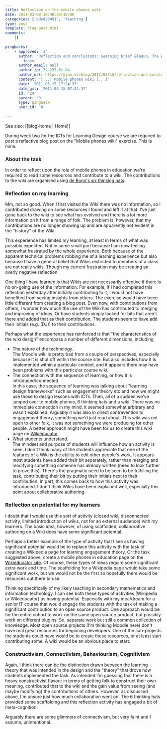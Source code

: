 ```yaml
---
title: Reflection on the mobile phones wiki
date: 2011-03-08 10:40:54+10:00
categories: ['eded20491', 'teaching']
type: post
template: blog-post.html
comments:
    []
    
pingbacks:
    - approved: '1'
      author: 'Reflection and conclusions: Learning brief &laquo; The Weblog of (a) David
        Jones'
      author_email: null
      author_ip: 72.233.61.84
      author_url: https://djon.es/blog/2011/03/15/reflection-and-conclusions-learning-brief/
      content: '[...] Mobile phones wiki [...]'
      date: '2011-03-15 17:24:37'
      date_gmt: '2011-03-15 07:24:37'
      id: '24'
      parent: '0'
      type: pingback
      user_id: '0'
    
---
```


See also: [[blog-home | Home]]

During week two for the ICTs for Learning Design course we are required to post a reflective blog post on the "Mobile phones wiki" exercise. This is mine.

### About the task

In order to reflect upon the role of mobile phones in education we're required to read some resources and contribute to a wiki. The contributions to the wiki are organised using [de Bono's six thinking hats](http://en.wikipedia.org/wiki/Six_Thinking_Hats).

### Reflection on my learning

Mm, not so good. When I first visited the Wiki there was no information, so I contributed drawing on some resources I found and left it at that. I've just gone back to the wiki to see what has evolved and there is a lot more information on it from a range of folk. The problem is, however, that my contributions are no longer showing up and are apparently not evident in the "history" of the Wiki.

This experience has limited my learning, at least in terms of what was possibly expected. Not in some small part because I am now feeling somewhat frustrated by the whole experience. Both because of the apparent technical problems robbing me of a learning experience but also because I have a general belief that Wikis restricted to members of a class are not really wikis. Though my current frustration may be creating an overly negative reflection.

One thing I have learned is that Wikis are not necessarily effective if there is no on-going use of the information. For example, if I had completed this reflection yesterday after initially contributing to it, I would not have benefited from seeing insights from others. The exercise would have been little different from creating a blog post. Even now, with contributions from others, I wonder how much the use of the Wiki has contributed to merging and improving of ideas. Or have students simply looked for bits that aren't there and added that as their contribution. The students seem to have add their initials (e.g. (DJ)) to their contributions.

Perhaps what the experience has reinforced is that "the characteristics of the wiki design" encompass a number of different dimensions, including

- The nature of the technology.  
    The Moodle wiki is pretty bad from a couple of perspectives, especially because it is shut off within the course site. But also includes how it is implemented within a particular context, and it appears there may have been problems with this particular course wiki.
- The connection with the sequence of learning, or how it is introduced/connected.  
    In this case, the sequence of learning was talking about "learning design frameworks" such as engagement theory etc and how we might use those to design lessons with ICTs. Then, all of a sudden we've jumped over to mobile phones, 6 thinking hats and a wiki. There was no immediate connection in my mind, it seemed somewhat arbitrary and wasn't explained. Arguably it was also in direct contravention to engagement theory, something we'd just read about. This wiki was not open to other folk, it was not something we were producing for other people. A better approach might have been for us to create this wiki page on [Wikieducator](http://wikieducator.org/).
- What students understand.  
    The mindset and purpose of students will influence how an activity is seen. I don't think many of the students appreciate that one of the features of a Wiki is the ability to edit other people's work. It appears most students have added their bit separately, rather than merging and modifying something someone has already written (need to look further to prove this). There's the pragmatic need to be seen to be fulfilling the task, contributing their bit by putting their initials next to their contribution. In part, this comes back to how this activity was introduced. I don't think Wikis have been explained well, especially this point about collaborative authoring.

### Reflection on potential for my learners

I doubt that I would use this sort of activity (closed wiki, disconnected activity, limited introduction of wikis, not for an external audience) with my learners. The basic idea, however, of using scaffolded, collaborative authoring on a Wiki does have some significant potential.

Perhaps a better example of the type of activity that I see as having significant potential would be to replace this activity with the task of creating a Wikipedia page for learning engagement theory. Or the task suggested above, create a mobile phones in education page on the [Wikieducator site](http://wikieducator.org/). Of course, these types of ideas require some significant extra work and time. The scaffolding for a Wikipedia page would take some significant work, but we would not be the first so hopefully there would be resources out there to use.

Thinking specifically of my likely teaching in secondary mathematics and information technology. I can see both these types of activities (Wikipedia or Wikieducator) as having potential. Especially with my idea/dream for a senior IT course that would engage the students with the task of making a significant contribution to an open source product. One approach would be for the entire cohort to work on the same open source product, but possibly work on different plugins. So, separate work but still a common collection of knowledge. Most open source projects (I'm thinking Moodle here) don't have real great resources for beginning developers. One of the sub-projects the students could have would be to create these resources, or at least start contributing some. A wiki would be an obvious place to start.

### Constructivism, Connectivism, Behaviourism, Cognitivism

Again, I think there can be the distinction drawn between the learning theory that was intended in the design and the "theory" that drove how students implemented the task. As intended I'm guessing that there is a heavy constructivist flavour in terms of getting folk to construct their own meaning, contributed that to the wiki and the gain value from seeing (and maybe modifying) the contributions of others. However, as discussed above, I'm unsure just how much collaboration went on. The 6 thinking hats provided some scaffolding and this reflection activity has engaged a bit of meta-cognition.

Arguably there are some glimmers of connectivism, but very faint and I assume, unintentional.